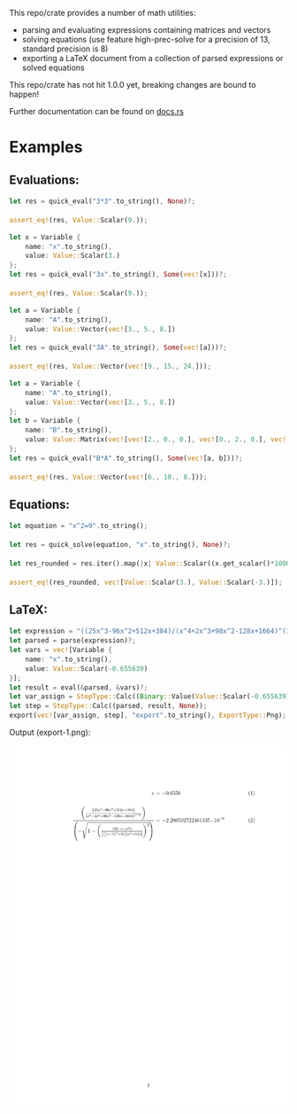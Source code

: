 This repo/crate provides a number of math utilities:

- parsing and evaluating expressions containing matrices and vectors
- solving equations (use feature high-prec-solve for a precision of 13, standard precision is 8)
- exporting a LaTeX document from a collection of parsed expressions or solved equations

<div class="warning">This repo/crate has not hit 1.0.0 yet, breaking changes are bound to
happen!</div>

Further documentation can be found on [docs.rs](https://docs.rs/math_utils_lib/latest/math_utils_lib/)

# Examples
## Evaluations:
```rust
let res = quick_eval("3*3".to_string(), None)?;

assert_eq!(res, Value::Scalar(9.));
```

```rust
let x = Variable {
    name: "x".to_string(),
    value: Value::Scalar(3.)
};
let res = quick_eval("3x".to_string(), Some(vec![x]))?;

assert_eq!(res, Value::Scalar(9.));
```

```rust
let a = Variable {
    name: "A".to_string(),
    value: Value::Vector(vec![3., 5., 8.])
};
let res = quick_eval("3A".to_string(), Some(vec![a]))?;

assert_eq!(res, Value::Vector(vec![9., 15., 24.]));
```

```rust
let a = Variable {
    name: "A".to_string(),
    value: Value::Vector(vec![3., 5., 8.])
};
let b = Variable {
    name: "B".to_string(),
    value: Value::Matrix(vec![vec![2., 0., 0.], vec![0., 2., 0.], vec![0., 0., 1.]])
};
let res = quick_eval("B*A".to_string(), Some(vec![a, b]))?;

assert_eq!(res, Value::Vector(vec![6., 10., 8.]));
```
## Equations:
```rust
let equation = "x^2=9".to_string();

let res = quick_solve(equation, "x".to_string(), None)?;

let res_rounded = res.iter().map(|x| Value::Scalar((x.get_scalar()*1000.).round()/1000.)).collect::<Vec<Value>>();

assert_eq!(res_rounded, vec![Value::Scalar(3.), Value::Scalar(-3.)]);
```
## LaTeX:
```rust
let expression = "((25x^3-96x^2+512x+384)/(x^4+2x^3+90x^2-128x+1664)^(1.5))/(-sqrt(1-((32-x+x^2)/(((x-1)^2+25)(x^2+64)))^2))".to_string();
let parsed = parse(expression)?;
let vars = vec![Variable {
    name: "x".to_string(),
    value: Value::Scalar(-0.655639)
}];
let result = eval(&parsed, &vars)?;
let var_assign = StepType::Calc((Binary::Value(Value::Scalar(-0.655639)), Value::Scalar(-0.655639), Some("x".to_string())));
let step = StepType::Calc((parsed, result, None));
export(vec![var_assign, step], "export".to_string(), ExportType::Png);
```

Output (export-1.png):

![For proper render visit github](./images/export-1.png)
